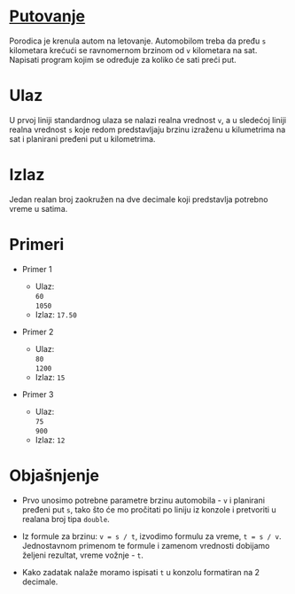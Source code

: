 # [Putovanje](https://petlja.org/sr-Latn-RS/biblioteka/r/Zbirka/putovanje)

Porodica je krenula autom na letovanje. Automobilom treba da pređu `s` kilometara krećući se ravnomernom brzinom od `v` kilometara na sat. Napisati program kojim se određuje za koliko će sati preći put.

# Ulaz

U prvoj liniji standardnog ulaza se nalazi realna vrednost `v`, a u sledećoj liniji realna vrednost `s` koje redom predstavljaju brzinu izraženu u kilumetrima na sat i planirani pređeni put u kilometrima.

# Izlaz

Jedan realan broj zaokružen na dve decimale koji predstavlja potrebno vreme u satima.

# Primeri

- Primer 1

  - Ulaz:
    <br> `60`
    <br> `1050`
  - Izlaz: `17.50`

- Primer 2

  - Ulaz:
    <br> `80`
    <br> `1200`
  - Izlaz: `15`

- Primer 3

  - Ulaz:
    <br> `75`
    <br> `900`
  - Izlaz: `12`

# Objašnjenje

- Prvo unosimo potrebne parametre brzinu automobila - `v` i planirani pređeni put `s`, tako što će mo pročitati po liniju iz konzole i pretvoriti u realana broj tipa `double`.

- Iz formule za brzinu: `v = s / t`, izvodimo formulu za vreme, `t = s / v`. Jednostavnom primenom te formule i zamenom vrednosti dobijamo željeni rezultat, vreme vožnje - `t`.

- Kako zadatak nalaže moramo ispisati `t` u konzolu formatiran na 2 decimale.
